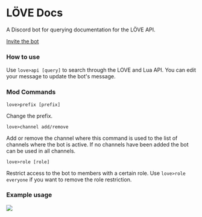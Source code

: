# LÖVE Docs

A Discord bot for querying documentation for the LÖVE API.

[Invite the bot](https://discord.com/api/oauth2/authorize?client_id=855477819848392734&permissions=18432&scope=bot)

### How to use
Use `love>api [query]` to search through the LOVE and Lua API. You can edit your message to update the bot's message.

### Mod Commands
`love>prefix [prefix]` 

Change the prefix.

`love>channel add/remove`

Add or remove the channel where this command is used to the list of channels where the bot is active. If no channels have been added the bot can be used in all channels.

`love>role [role]`

Restrict access to the bot to members with a certain role. Use `love>role everyone` if you want to remove the role restriction.

### Example usage

![](https://cdn.discordapp.com/attachments/817036396790939718/857868604435070986/unknown.png)